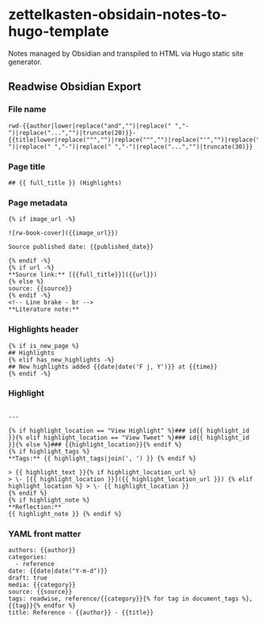 # zettelkasten-obsidain-notes-to-hugo-template

Notes managed by Obsidian and transpiled to HTML via Hugo static site generator.

## Readwise Obsidian Export

### File name

```
rwd-{{author|lower|replace("and","")|replace(" ","-")|replace("...","")|truncate(20)}}-{{title|lower|replace(""","")|replace(""","")|replace("'","")|replace("'","")|replace("/","-")|replace(" ","-")|replace(" ","-")|replace("...","")|truncate(30)}}
```

### Page title

```
## {{ full_title }} (Highlights)
```

### Page metadata

```
{% if image_url -%}

![rw-book-cover]({{image_url}})

Source published date: {{published_date}}

{% endif -%}
{% if url -%}
**Source link:** [{{full_title}}]({{url}})
{% else %}
source: {{source}}
{% endif -%}
<!-- Line brake - br -->
**Literature note:**

```

### Highlights header

```
{% if is_new_page %}
## Highlights
{% elif has_new_highlights -%}
## New highlights added {{date|date('F j, Y')}} at {{time}}
{% endif -%}
```

### Highlight

```

---

{% if highlight_location == "View Highlight" %}### id{{ highlight_id }}{% elif highlight_location == "View Tweet" %}### id{{ highlight_id }}{% else %}### {{highlight_location}}{% endif %}
{% if highlight_tags %}
**Tags:** {{ highlight_tags|join(', ') }} {% endif %}

> {{ highlight_text }}{% if highlight_location_url %}
> \- [{{ highlight_location }}]({{ highlight_location_url }}) {% elif highlight_location %} > \- {{ highlight_location }}
{% endif %}
{% if highlight_note %}
**Reflection:**
{{ highlight_note }} {% endif %}
```

### YAML front matter

```
authors: {{author}}
categories:
  - reference
date: {{date|date("Y-m-d")}}
draft: true
media: {{category}}
source: {{source}}
tags: readwise, reference/{{category}}{% for tag in document_tags %}, {{tag}}{% endfor %}
title: Reference - {{author}} - {{title}}
```
